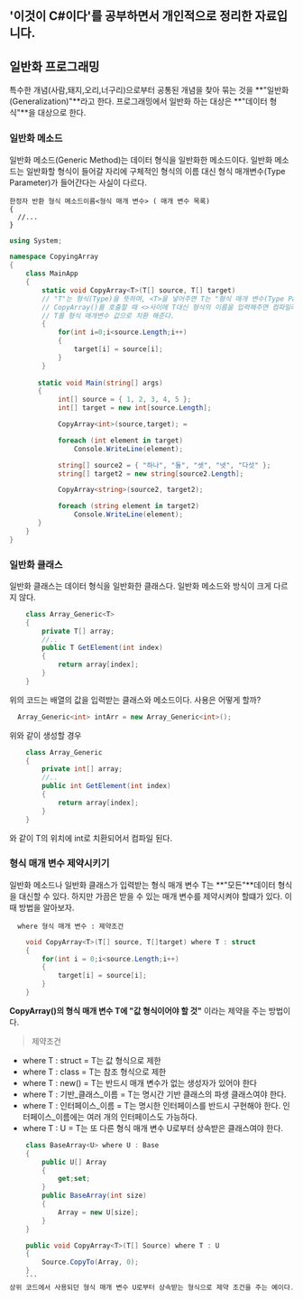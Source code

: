 '이것이 C#이다'를 공부하면서 개인적으로 정리한 자료입니다.
--------------------------------------

## 일반화 프로그래밍
특수한 개념(사람,돼지,오리,너구리)으로부터 공통된 개념을 찾아 묶는 것을 **"일반화(Generalization)"**라고 한다. 프로그래밍에서 일반화 하는 대상은
**"데이터 형식"**을 대상으로 한다.

### 일반화 메소드
일반화 메소드(Generic Method)는 데이터 형식을 일반화한 메소드이다. 일반화 메소드는 일반화할 형식이 들어갈 자리에 구체적인 형식의 이름 대신 형식 매개변수(Type Parameter)가 들어간다는 사실이 다르다.

```
한정자 반환 형식 메소드이름<형식 매개 변수> ( 매개 변수 목록)
{
  //...
}
```
```c#
using System;

namespace CopyingArray
{
    class MainApp
    {
        static void CopyArray<T>(T[] source, T[] target)
        // "T"는 형식(Type)을 뜻하며, <T>을 넣어주면 T는 "형식 매개 변수(Type Parameter)"가 된다.
        // CopyArray()를 호출할 때 <>사이에 T대신 형식의 이름을 입력해주면 컴파일러는 메소드의 나머지 부분에 대해서도        
        // T를 형식 매개변수 값으로 치환 해준다.
        {
            for(int i=0;i<source.Length;i++)
            {
                target[i] = source[i];
            }
        }
   
       static void Main(string[] args)
       {
            int[] source = { 1, 2, 3, 4, 5 };
            int[] target = new int[source.Length];

            CopyArray<int>(source,target); =

            foreach (int element in target)
                Console.WriteLine(element);

            string[] source2 = { "하나", "둘", "셋", "넷", "다섯" };
            string[] target2 = new string[source2.Length];

            CopyArray<string>(source2, target2);

            foreach (string element in target2)
                Console.WriteLine(element);
       }
    }
}
```

### 일반화 클래스
일반화 클래스는 데이터 형식을 일반화한 클래스다. 일반화 메소드와 방식이 크게 다르지 않다.

```c#
    class Array_Generic<T>
    {
        private T[] array;
        //..
        public T GetElement(int index)
        {
            return array[index];
        }
    }
```
위의 코드는 배열의 값을 입력받는 클래스와 메소드이다. 사용은 어떻게 할까?

```C#
  Array_Generic<int> intArr = new Array_Generic<int>();
```
위와 같이 생성할 경우 
```c#
    class Array_Generic
    {
        private int[] array;
        //..
        public int GetElement(int index)
        {
            return array[index];
        }
    }
```
와 같이 T의 위치에 int로 치환되어서 컴파일 된다.

### 형식 매개 변수 제약시키기
일반화 메소드나 일반화 클래스가 입력받는 형식 매개 변수 T는 **"모든"**데이터 형식을 대신할 수 있다. 하지만 가끔은 받을 수 있는 매개 변수를 제약시켜야 할떄가 있다. 이때 방법을 알아보자.

```
  where 형식 매개 변수 : 제약조건
```
```c#
    void CopyArray<T>(T[] source, T[]target) where T : struct
    {
        for(int i = 0;i<source.Length;i++)
        {
            target[i] = source[i];
        }
    }
```
**CopyArray<T>()의 형식 매개 변수 T에 "값 형식이어야 할 것"** 이라는 제약을 주는 방법이다.
  
  
> 제약조건
* where T : struct = T는 값 형식으로 제한
* where T : class = T는 참조 형식으로 제한
* where T : new() = T는 반드시 매개 변수가 없는 생성자가 있어야 한다
* where T : 기반_클래스_이름 = T는 명시간 기반 클래스의 파생 클래스여야 한다.
* where T : 인터페이스_이름 = T는 명시한 인터페이스를 반드시 구현해야 한다. 인터페이스_이름에는 여러 개의 인터페이스도 가능하다.
* where T : U = T는 또 다른 형식 매개 변수 U로부터 상속받은 클래스여야 한다.

```c#
    class BaseArray<U> where U : Base
    {
        public U[] Array
        {
            get;set;
        }
        public BaseArray(int size)
        {
            Array = new U[size];
        }
    }

    public void CopyArray<T>(T[] Source) where T : U
    {
        Source.CopyTo(Array, 0);
    }
    ```
상위 코드에서 사용되던 형식 매개 변수 U로부터 상속받는 형식으로 제약 조건을 주는 예이다. 다음 코드의 CopyArray<T>()는 소속 클래스인 BaseArray<U>의 형식 매개변수 U로부터 T가 상속받아야 할 것을 강제한다.
